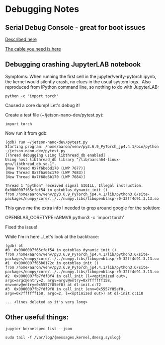 # Debugging Notes

## Serial Debug Console - great for boot issues

[Described here](https://www.jetsonhacks.com/2019/04/19/jetson-nano-serial-console/)

[The cable you need is here](https://www.amazon.com/gp/product/B00DJUHGHI/ref=ppx_yo_dt_b_asin_title_o05_s00?ie=UTF8&psc=1)
    

## Debugging crashing JupyterLAB notebook

Symptoms:
    When running the first cell in the jupyter/verify-pytorch.ipynb, the kernel would silently crash, no clues in the usual system logs.. 
    Also reproduced from iPython command line, so nothing to do with JupyterLAB:

    python -c 'import torch'

Caused a core dump! Let's debug it!

Create a test file (~/jetson-nano-dev/pytest.py):

    import torch

Now run it from gdb:

    (gdb) run ~/jetson-nano-dev/pytest.py
    Starting program: /home/aaron/venv/py3.6.9_PyTorch_jp4.4.1/bin/python ~/jetson-nano-dev/pytest.py
    [Thread debugging using libthread_db enabled]
    Using host libthread_db library "/lib/aarch64-linux-gnu/libthread_db.so.1".
    [New Thread 0x7f6be6d170 (LWP 7677)]
    [New Thread 0x7f6a66c170 (LWP 7683)]
    [New Thread 0x7f68e6b170 (LWP 7684)]

    Thread 1 "python" received signal SIGILL, Illegal instruction.
    0x0000007f65cfef54 in gotoblas_dynamic_init ()
    from /home/aaron/venv/py3.6.9_PyTorch_jp4.4.1/lib/python3.6/site-packages/numpy/core/../../numpy.libs/libopenblasp-r0-32ff4d91.3.13.so

This gave me the extra info I needed to grep around google for the solution:

OPENBLAS_CORETYPE=ARMV8 python3 -c 'import torch'

Fixed the issue!

While I'm in here...Let's look at the backtrace:

    (gdb) bt
    #0  0x0000007f65cfef54 in gotoblas_dynamic_init ()
    from /home/aaron/venv/py3.6.9_PyTorch_jp4.4.1/lib/python3.6/site-packages/numpy/core/../../numpy.libs/libopenblasp-r0-32ff4d91.3.13.so
    #1  0x0000007f65b8172c in gotoblas_init ()
    from /home/aaron/venv/py3.6.9_PyTorch_jp4.4.1/lib/python3.6/site-packages/numpy/core/../../numpy.libs/libopenblasp-r0-32ff4d91.3.13.so
    #2  0x0000007fb7fdf8f4 in call_init (l=<optimized out>, argc=argc@entry=2, argv=argv@entry=0x7ffffff158, env=env@entry=0x5557f85ef0) at dl-init.c:72
    #3  0x0000007fb7fdf9f8 in call_init (env=0x5557f85ef0, argv=0x7ffffff158, argc=2, l=<optimized out>) at dl-init.c:118

    ... <lines deleted as it's very long>

## Other useful things:

    jupyter kernelspec list --json

    sudo tail -f /var/log/{messages,kernel,dmesg,syslog}


